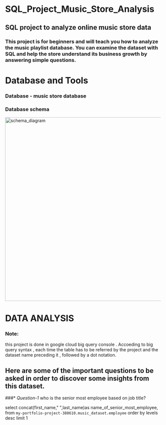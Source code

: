 # SQL_Project_Music_Store_Analysis
## SQL project to analyze online music store data

### This project is for beginners and will teach you how to analyze the music playlist database. You can examine the dataset with SQL and help the store understand its business growth by answering simple questions.

# Database and Tools
 ### Database - music store database
 ### Database schema
<img width="594" alt="schema_diagram" src="https://user-images.githubusercontent.com/108074039/226102431-30b03b67-09ad-4910-a099-9c011e928099.png">

# DATA ANALYSIS
### Note: 
this project is done in google cloud big query console . Accoeding to big query syntax , 
each time the table has to be referred by the project and the dataset name preceding it , followed by a dot notation.
 
 ## Here are some of the important questions to be asked in order to discover some insights from this dataset.
 
 ###* *Question-1*  who is the senior most employee based on job title?

   select concat(first_name," ",last_name)as name_of_senior_most_employee, from `my-portfolio-project-380610.music_dataset.employee` 
   order by levels desc limit 1 


	
